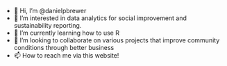 - 👋 Hi, I’m @danielpbrewer
- 👀 I’m interested in data analytics for social improvement and sustainability reporting. 
- 🌱 I’m currently learning how to use R
- 💞️ I’m looking to collaborate on various projects that improve community conditions through better business
- 📫 How to reach me via this website!

<!---
danielpbrewer/danielpbrewer is a ✨ special ✨ repository because its `README.md` (this file) appears on your GitHub profile.
You can click the Preview link to take a look at your changes.
--->
